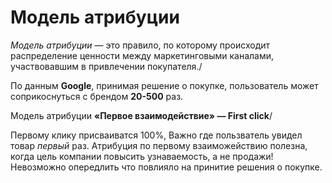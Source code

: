 # Модель атрибуции

*Модель атрибуции* — это правило, по которому происходит распределение ценности между маркетинговыми каналами, участвовавшим в привлечении покупателя./

По данным **Google**, принимая решение о покупке, пользователь может соприкоснуться с брендом **20-500** раз.

Модель атрибуции **«Первое взаимодействие» — First click**/

Первому клику присваиватся 100%, Важно где пользватель увидел товар *первый* раз.
Атрибуция по первому взаиможействию полезна, когда цель компании повысить узнаваемость, а не продажи!
Невозможно опередлить что повлияло на принитие решения о покупке. 
 
